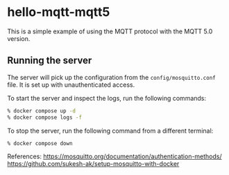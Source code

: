 # hello-mqtt-mqtt5

This is a simple example of using the MQTT protocol with the MQTT 5.0 version.

## Running the server

The server will pick up the configuration from the `config/mosquitto.conf` file. It is set up with unauthenticated access.

To start the server and inspect the logs, run the following commands:

```bash
% docker compose up -d
% docker compose logs -f
```

To stop the server, run the following command from a different terminal:

```bash
% docker compose down
```

References:
<https://mosquitto.org/documentation/authentication-methods/>
 <https://github.com/sukesh-ak/setup-mosquitto-with-docker>
